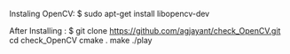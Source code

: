 

Instaling OpenCV: 
    $ sudo apt-get install libopencv-dev

After Installing : $ git clone https://github.com/agjayant/check_OpenCV.git
                   cd check_OpenCV
                   cmake .
                   make
                   ./play
